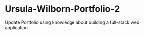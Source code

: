 # Ursula-Wilborn-Portfolio-2
Update Portfolio using knowledge about building a full-stack web application
